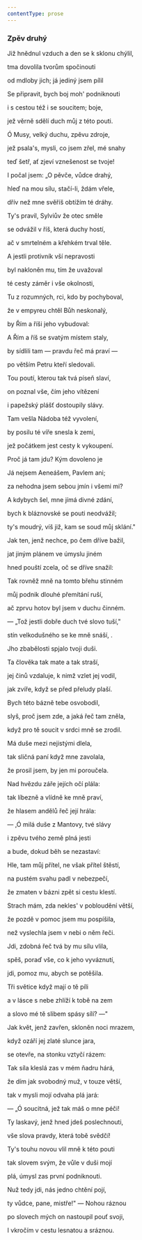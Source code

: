 ```yaml
---
contentType: prose
---
```


<section>

### Zpěv druhý

Již hnědnul vzduch a den se k sklonu chýlil,  

tma dovolila tvorům spočinouti

od mdloby jich; já jediný jsem pílil

Se připravit, bych boj moh' podniknouti

i s cestou též i se soucitem; boje,

jež věrně sdělí duch můj z této pouti.

Ó Musy, velký duchu, zpěvu zdroje,

jež psala's, mysli, co jsem zřel, mé snahy

teď šetř, ať zjeví vznešenost se tvoje!

I počal jsem: „O pěvče, vůdce drahý,

hleď na mou sílu, stačí-li, ždám vřele,

dřív než mne svěříš obtížím té dráhy.

Ty's pravil, Sylviův že otec směle

se odvážil v říš, která duchy hostí,

ač v smrtelném a křehkém trval těle.

A jestli protivník vší nepravosti

byl nakloněn mu, tím že uvažoval

té cesty záměr i vše okolnosti,

Tu z rozumných, rci, kdo by pochyboval,

že v empyreu chtěl Bůh neskonalý,

by Řím a říši jeho vybudoval:

A Řím a říš se svatým místem staly,

by sídlili tam — pravdu řeč má praví —

po větším Petru kteří sledovali.

Tou poutí, kterou tak tvá píseň slaví,

on poznal vše, čím jeho vítězení

i papežský plášť dostoupily slávy.

Tam vešla Nádoba též vyvolení,

by posilu té víře snesla k zemi,

jež počátkem jest cesty k vykoupení.

Proč já tam jdu? Kým dovoleno je

Já nejsem Aeneášem, Pavlem ani;

za nehodna jsem sebou jmín i všemi mi?

A kdybych šel, mne jímá divné zdání,

bych k bláznovské se pouti neodvážil;

ty's moudrý, víš již, kam se soud můj sklání."

Jak ten, jenž nechce, po čem dříve bažil,

jat jiným plánem ve úmyslu jiném

hned pouští zcela, oč se dříve snažil:

Tak rovněž mně na tomto břehu stinném

můj podnik dlouhé přemítání ruší,

ač zprvu hotov byl jsem v duchu činném.

— „Tož jestli dobře duch tvé slovo tuší,"

stín velkodušného se ke mně snáší, .

Jho zbabělosti spjalo tvoji duši.

Ta člověka tak mate a tak straší,

jej činů vzdaluje, k nimž vzlet jej vodil,

jak zvíře, když se před přeludy plaší.

Bych této bázně tebe osvobodil,

slyš, proč jsem zde, a jaká řeč tam zněla,

když pro tě soucit v srdci mně se zrodil.

Má duše mezi nejistými dlela,

tak sličná paní když mne zavolala,

že prosil jsem, by jen mi poroučela.

Nad hvězdu záře jejích očí plála:

tak líbezně a vlídně ke mně praví,

že hlasem andělů řeč její hrála:

— ,Ó milá duše z Mantovy, tvé slávy

i zpěvu tvého země plná jesti

a bude, dokud běh se nezastaví:

Hle, tam můj přítel, ne však přítel štěstí,

na pustém svahu padl v nebezpečí,

že zmaten v bázni zpět si cestu klestí.

Strach mám, zda nekles' v pobloudění větší,

že pozdě v pomoc jsem mu pospíšila,

než vyslechla jsem v nebi o něm řeči.

Jdi, zdobná řeč tvá by mu sílu vlila,

spěš, poraď vše, co k jeho vyváznutí,

jdi, pomoz mu, abych se potěšila.

Tři světice když mají o tě píli

a v lásce s nebe zhlíží k tobě na zem

a slovo mé tě slibem spásy sílí? —"

Jak květ, jenž zavřen, skloněn noci mrazem,

když ozáří jej zlaté slunce jara,

se otevře, na stonku vztyčí rázem:

Tak síla kleslá zas v mém ňadru hárá,

že dím jak svobodný muž, v touze větší,

tak v mysli mojí odvaha plá jará:

— „Ó soucitná, jež tak máš o mne péči!

Ty laskavý, jenž hned jdeš poslechnouti,

vše slova pravdy, která tobě svědčí!

Ty's touhu novou vlil mně k této pouti

tak slovem svým, že vůle v duši mojí

plá, úmysl zas první podniknouti.

Nuž tedy jdi, nás jedno chtění pojí,

ty vůdce, pane, mistře!" — Nohou ráznou

po slovech mých on nastoupil pouť svoji,

I vkročím v cestu lesnatou a sráznou.

</section>
